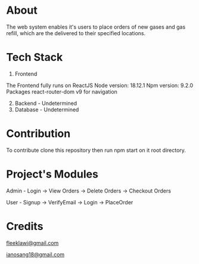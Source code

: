 # About
The web system enables it's users to place orders of new gases and gas refill, which are the delivered to their specified locations.

# Tech Stack
1. Frontend

The Frontend fully runs on ReactJS
Node version: 18.12.1
Npm version: 9.2.0
Packages 
react-router-dom v9 for navigation

2. Backend - Undetermined
3. Database - Undetermined

# Contribution
To contribute clone this repository then run npm start on it root directory.

# Project's Modules

Admin - Login -> View Orders -> Delete Orders -> Checkout Orders

User - Signup -> VerifyEmail -> Login -> PlaceOrder

# Credits
fleeklawi@gmail.com

ianosang18@gmail.com
